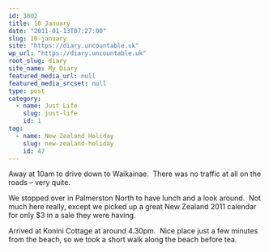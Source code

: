 ```yaml
---
id: 3802
title: 10 January
date: "2011-01-13T07:27:00"
slug: 10-january
site: "https://diary.uncountable.uk"
wp_url: "https://diary.uncountable.uk"
root_slug: diary
site_name: My Diary
featured_media_url: null
featured_media_srcset: null
type: post
category:
  - name: Just Life
    slug: just-life
    id: 1
tag:
  - name: New Zealand Holiday
    slug: new-zealand-holiday
    id: 47
---
```


<div xmlns='http://www.w3.org/1999/xhtml'>Away at 10am to drive down to Waikainae.  There was no traffic at all on the roads &#8211; very quite.</p>
<p>We stopped over in Palmerston North to have lunch and a look around.  Not much here really, except we picked up a great New Zealand 2011 calendar for only $3 in a sale they were having.</p>
<p>Arrived at Konini Cottage at around 4.30pm.  Nice place just a few minutes from the beach, so we took a short walk along the beach before tea.</div>
